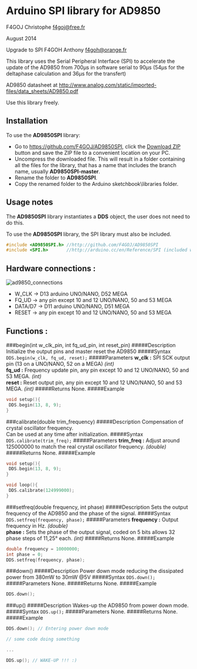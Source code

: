# Arduino SPI library for AD9850 #
F4GOJ Christophe f4goj@free.fr

August 2014

Upgrade to SPI F4GOH Anthony f4goh@orange.fr

This library uses the Serial Peripheral Interface (SPI) to accelerate the update of the AD9850 from 700µs in software serial to 90µs (54µs for the deltaphase calculation and 36µs for the transfert)

AD9850 datasheet at http://www.analog.com/static/imported-files/data_sheets/AD9850.pdf

Use this library freely.

## Installation ##
To use the **AD9850SPI** library:  
- Go to https://github.com/F4GOJ/AD9850SPI, click the [Download ZIP](https://github.com/F4GOJ/AD9850SPI/archive/master.zip) button and save the ZIP file to a convenient location on your PC.
- Uncompress the downloaded file.  This will result in a folder containing all the files for the library, that has a name that includes the branch name, usually **AD9850SPI-master**.
- Rename the folder to  **AD9850SPI**.
- Copy the renamed folder to the Arduino sketchbook\libraries folder.


## Usage notes ##

The **AD9850SPI** library instantiates a **DDS** object, the user does not need to do this.

To use the **AD9850SPI** library, the SPI library must also be included.

```c++
#include <AD9850SPI.h> //http://github.com/F4GOJ/AD9850SPI
#include <SPI.h>       //http://arduino.cc/en/Reference/SPI (included with Arduino IDE)
```
## Hardware connections : ##

![ad9850_connections](https://raw.githubusercontent.com/F4GOJ/images/master/AD9850_connections.png)

- W_CLK -> D13 arduino UNO/NANO, D52 MEGA
- FQ_UD -> any pin except 10 and 12 UNO/NANO, 50 and 53 MEGA
- DATA/D7 -> D11 arduino UNO/NANO, D51 MEGA
- RESET -> any pin except 10 and 12 UNO/NANO, 50 and 53 MEGA

## Functions : ##

###begin(int w_clk_pin, int fq_ud_pin, int reset_pin)
#####Description
Initialize the output pins and master reset the AD9850
#####Syntax
`DDS.begin(w_clk, fq_ud, reset);`
#####Parameters
**w_clk :** SPI SCK output pin (13 on a UNO/NANO, 52 on a MEGA) *(int)*<br>
**fq_ud :** Frequency update pin, any pin except 10 and 12 UNO/NANO, 50 and 53 MEGA. *(int)*<br>
**reset :** Reset output pin, any pin except 10 and 12 UNO/NANO, 50 and 53 MEGA. *(int)*
#####Returns
None.
#####Example
```c++
void setup(){
 DDS.begin(13, 8, 9);
}
```
###calibrate(double trim_frequency)
#####Description
Compensation of crystal oscillator frequency.<br>
Can be used at any time after initialization.
#####Syntax
`DDS.calibrate(trim_freq);`
#####Parameters
**trim_freq :** Adjust around 125000000 to match the real crystal oscillator frequency. *(double)*
#####Returns
None.
#####Example
```c++
void setup(){
 DDS.begin(13, 8, 9);
}

void loop(){
 DDS.calibrate(124999000);
}
```
###setfreq(double frequency, int phase)
#####Description
Sets the output frequency of the AD9850 and the phase of the signal.
#####Syntax
`DDS.setfreq(frequency, phase);`
#####Parameters
**frequency :** Output frequency in Hz. *(double)*<br>
**phase :** Sets the phase of the output signal, coded on 5 bits allows 32 phase steps of 11,25° each. *(int)*
#####Returns
None.
#####Example
```c++
double frequency = 10000000;
int phase = 0;
DDS.setfreq(frequency, phase);
```
###down()
#####Description
Power down mode reducing the dissipated power from 380mW to 30mW @5V
#####Syntax
`DDS.down();`
#####Parameters
None.
#####Returns
None.
#####Example
```c++
DDS.down();
```
###up()
#####Description
Wakes-up the AD9850 from power down mode.
#####Syntax
`DDS.up();`
#####Parameters
None.
#####Returns
None.
#####Example
```c++
DDS.down(); // Entering power down mode

// some code doing something

...

DDS.up(); // WAKE-UP !!! :)
```

